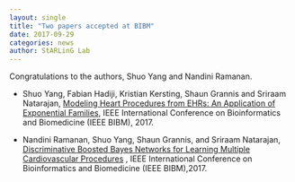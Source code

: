 ```yaml
---
layout: single
title: "Two papers accepted at BIBM"
date: 2017-09-29
categories: news
author: StARLinG Lab
---
```


Congratulations to the authors, Shuo Yang and Nandini Ramanan.


* Shuo Yang, Fabian Hadiji, Kristian Kersting, Shaun Grannis and Sriraam Natarajan, [Modeling Heart Procedures from EHRs: An Application of Exponential Families](/assets/pdfs/BIBMPDN.pdf), IEEE International Conference on Bioinformatics and Biomedicine (IEEE BIBM), 2017.

* Nandini Ramanan, Shuo Yang, Shaun Grannis, and Sriraam Natarajan, [Discriminative Boosted Bayes Networks for Learning Multiple Cardiovascular Procedures](/assets/pdfs/BIBM_DB2N.pdf) , IEEE International Conference on Bioinformatics and Biomedicine (IEEE BIBM),2017.

